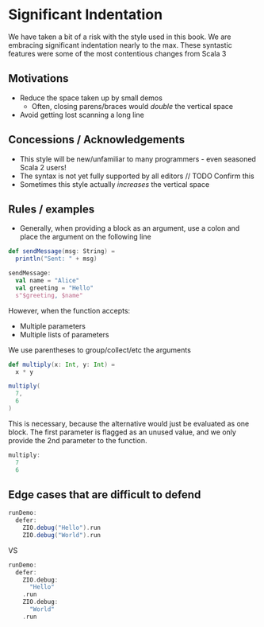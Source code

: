 # Significant Indentation
We have taken a bit of a risk with the style used in this book.
We are embracing significant indentation nearly to the max.
These syntastic features were some of the most contentious changes from Scala 3

## Motivations
- Reduce the space taken up by small demos
  - Often, closing parens/braces would *double* the vertical space
- Avoid getting lost scanning a long line

## Concessions / Acknowledgements
- This style will be new/unfamiliar to many programmers - even seasoned Scala 2 users!
- The syntax is not yet fully supported by all editors // TODO Confirm this
- Sometimes this style actually *increases* the vertical space

## Rules / examples
- Generally, when providing a block as an argument, use a colon and place the argument on the following line
```scala mdoc
def sendMessage(msg: String) =
  println("Sent: " + msg)
```

```scala mdoc
sendMessage:
  val name = "Alice"
  val greeting = "Hello"
  s"$greeting, $name"

```

However, when the function accepts:

- Multiple parameters
- Multiple lists of parameters

We use parentheses to group/collect/etc the arguments 
```scala mdoc:invisible
def multiply(x: Int, y: Int) =
  x * y
```

```scala mdoc
multiply(
  7,
  6
)
```

This is necessary, because the alternative would just be evaluated as one block.
The first parameter is flagged as an unused value, and we only provide the 2nd parameter to the function.

```scala mdoc:fail
multiply:
  7
  6
```


## Edge cases that are difficult to defend
```scala mdoc
runDemo:
  defer:
    ZIO.debug("Hello").run
    ZIO.debug("World").run
```
VS
```scala mdoc
runDemo:
  defer:
    ZIO.debug:
      "Hello"
    .run
    ZIO.debug:
      "World"
    .run
```
